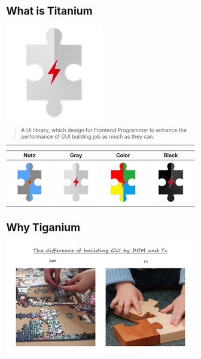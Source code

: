 # What is Titanium

![](img/ti_logo_gray.png)

> A UI library, which design for Frontend Programmer to enhance the performance of GUI building job as much as they can.

-----------------------------------

Nutz | Gray | Color | Black
-----|------|-------|----------
![](img/ti_logo_nutz.png) | ![](img/ti_logo_gray.png) | ![](img/ti_logo_color.png)| ![](img/ti_logo_black.png)


# Why Tiganium

![](img/concept_diff_with_dom.jpg)

